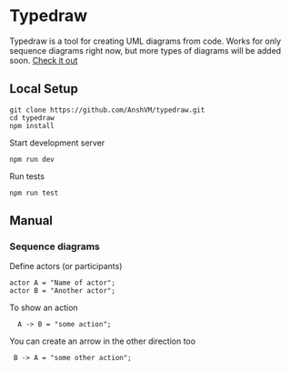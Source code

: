 # Typedraw 
Typedraw is a tool for creating UML diagrams from code. Works for only sequence diagrams right now, but more types of diagrams will be added soon.
[Check it out](http://anshmalik.me/typedraw/)

## Local Setup

    git clone https://github.com/AnshVM/typedraw.git
    cd typedraw
    npm install
    
   Start development server
   

    npm run dev

Run tests

    npm run test


## Manual
### Sequence diagrams
Define actors (or participants)

    actor A = "Name of actor";
    actor B = "Another actor"; 
   
  To show an action

      A -> B = "some action";

  You can create an arrow in the other direction too
 

     B -> A = "some other action";

